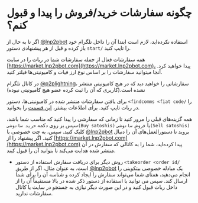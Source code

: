 # چگونه سفارشات خرید/فروش را پیدا و قبول کنم؟

اگر تا به حال از [@lnp2pbot](https://t.me/lnp2pbot) استفاده نکرده‌اید، لازم است ابتدا آن را داخل تلگرام خود باز کرده و قبل از هر پیشنهادی دستور `start/` را تایپ کنید.

همه سفارشات فعال از جمله سفارشات شما در ربات را در سایت [https://market.lnp2pbot.com](https://market.lnp2pbot.com)، پیدا خواهید کرد. آنجا میتوانید سفارشات را بر اساس نوع ارز فیات و کامیونیتی‌ها فیلتر کنید.

در کانال تلگرام [@p2plightning](https://t.me/p2plightning)، سفارشاتی را خواهید دید که در هیچ کامیونیتی منتشر نشده است.(کاربری که آن را ثبت کرده عضو هیچ کامیونیتی نبوده)

برای یافتن سفارشات منتشر شده در کامیونیتی‌ها، دستور `<findcomms <fiat code/` را در ربات تایپ کنید. برای اطلاعات بیشتر، [این قسمت](./where-i-can-find-offers-for-my-local-currency.md) را بخوانید.

همه گزینه‌های قبلی را مرور کنید تا زمانی که سفارشی را پیدا کنید که مناسب شما باشد، سپس بر روی دکمه `خرید ساتوشی(Buy satoshis)` یا `فروش ساتوشی(Sell satoshis)` کلیک کنید. سپس، به چت خصوصی با [@lnp2pbot](https://t.me/lnp2pbot) بروید تا دستورالعمل‌های آن را دنبال کنید. اگر پیشنهاد را از [https://market.lnp2pbot.com](https://market.lnp2pbot.com) پیدا کرده‌اید، شما را به کانالی که سفارش در آن منتشر شده هدایت می‌کند تا بتوانید آن را قبول کیند.
- روش دیگر برای دریافت سفارش استفاده از دستور `<takeorder <order id/` است. به عنوان مثال، اگر از طریق [@lnp2pbot](https://t.me/lnp2pbot) یک مبادله خصوصی بیتکوینی را انجام می‌دهید، همتای شما می‌تواند سفارش را ایجاد کرده و شناسه آن را برای شما ارسال کند. سپس می توانید با استفاده از دستور ذکر شده در بالا مستقیماً آن را از داخل ربات قبول کنید و در این صورت دیگر نیازی به جستجو در سایت یا کانال سفارشات ندارید.
